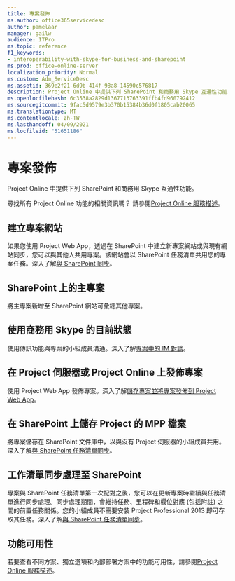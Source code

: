 ```yaml
---
title: 專案發佈
ms.author: office365servicedesc
author: pamelaar
manager: gailw
audience: ITPro
ms.topic: reference
f1_keywords:
- interoperability-with-skype-for-business-and-sharepoint
ms.prod: office-online-server
localization_priority: Normal
ms.custom: Adm_ServiceDesc
ms.assetid: 369e2f21-6d9b-414f-98a8-14590c576817
description: Project Online 中提供下列 SharePoint 和商務用 Skype 互通性功能。
ms.openlocfilehash: 6c3538a2829d1367713763391ffb4fd960792412
ms.sourcegitcommit: 9fac5d9579e3b370b15384b36d0f1805cab20065
ms.translationtype: MT
ms.contentlocale: zh-TW
ms.lasthandoff: 04/09/2021
ms.locfileid: "51651186"
---
```

# <a name="project-publishing"></a>專案發佈

Project Online 中提供下列 SharePoint 和商務用 Skype 互通性功能。
  
尋找所有 Project Online 功能的相關資訊嗎？ 請參閱[Project Online 服務描述](project-online-service-description.md)。
  
## <a name="create-a-project-site"></a>建立專案網站

如果您使用 Project Web App，透過在 SharePoint 中建立新專案網站或與現有網站同步，您可以與其他人共用專案。該網站會以 SharePoint 任務清單共用您的專案任務。深入了解[與 SharePoint 同步](https://go.microsoft.com/fwlink/p/?LinkId=271352)。
  
## <a name="master-projects-on-sharepoint"></a>SharePoint 上的主專案

將主專案新增至 SharePoint 網站可彙總其他專案。 
  
## <a name="presence-with-skype-for-business"></a>使用商務用 Skype 的目前狀態

使用傳訊功能與專案的小組成員溝通。深入了解[專案中的 IM 對談](https://go.microsoft.com/fwlink/p/?LinkId=271351)。
  
## <a name="publish-projects-on-project-server-or-project-online"></a>在 Project 伺服器或 Project Online 上發佈專案

使用 Project Web App 發佈專案。深入了解[儲存專案並將專案發佈到 Project Web App](https://go.microsoft.com/fwlink/p/?LinkId=271354)。
  
## <a name="save-a-project-mpp-file-on-sharepoint"></a>在 SharePoint 上儲存 Project 的 MPP 檔案

將專案儲存在 SharePoint 文件庫中，以與沒有 Project 伺服器的小組成員共用。 深入了解[與 SharePoint 任務清單同步](https://go.microsoft.com/fwlink/p/?LinkId=271353)。
  
## <a name="task-list-sync-to-sharepoint"></a>工作清單同步處理至 SharePoint

專案與 SharePoint 任務清單第一次配對之後，您可以在更新專案時繼續與任務清單進行同步處理。同步處理期間，會維持任務、里程碑和欄位對應 (包括附註) 之間的前置任務關係。您的小組成員不需要安裝 Project Professional 2013 即可存取其任務。深入了解[與 SharePoint 任務清單同步](https://go.microsoft.com/fwlink/p/?LinkId=271353)。
  
## <a name="feature-availability"></a>功能可用性

若要查看不同方案、獨立選項和內部部署方案中的功能可用性，請參閱[Project Online 服務描述](project-online-service-description.md)。
  

